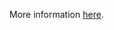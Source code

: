 More information [here](https://docs.prismacloud.io/en/enterprise-edition/policy-reference/azure-policies/azure-networking-policies/bc-azr-networking-12).
